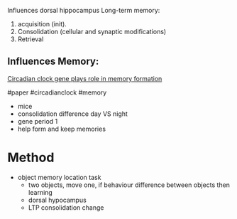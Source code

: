 Influences dorsal hippocampus
Long-term memory:
1. acquisition (init). 
2. Consolidation (cellular and synaptic modifications) 
3. Retrieval

## Influences Memory:
[Circadian clock gene plays role in memory formation](https://www.news-medical.net/news/20230728/Circadian-clock-gene-plays-role-in-memory-formation.aspx)

#paper #circadianclock #memory 
- mice
- consolidation difference day VS night
- gene period 1
- help form and keep memories

# Method
- object memory location task 
	- two objects, move one, if behaviour difference between objects then learning
	- dorsal hypocampus 
	- LTP consolidation change